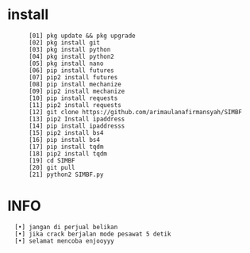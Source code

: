 # install
          [01] pkg update && pkg upgrade
          [02] pkg install git
          [03] pkg install python
          [04] pkg install python2
          [05] pkg install nano
          [06] pip install futures
          [07] pip2 install futures
          [08] pip install mechanize
          [09] pip2 install mechanize
          [10] pip install requests
          [11] pip2 install requests
          [12] git clone https://github.com/arimaulanafirmansyah/SIMBF
          [13] pip2 Install ipaddress
          [14] pip install ipaddresss
          [15] pip2 install bs4
          [16] pip install bs4
          [17] pip install tqdm
          [18] pip2 install tqdm
          [19] cd SIMBF
          [20] git pull
          [21] python2 SIMBF.py
          
# INFO
      [•] jangan di perjual belikan
      [•] jika crack berjalan mode pesawat 5 detik
      [•] selamat mencoba enjooyyy
